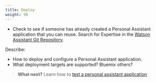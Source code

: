 ```yaml
---
title: Deploy
weight: 30
---
```

  * Check to see if someone has already created a Personal Assistant application that you can reuse. Search for Expertise in the [Watson Assistant Git Repository]({{site.baseurl}}/broken_link).

  Describe:
  * How to deploy and configure a Personal Assistant application.
  * What deployment targets are supported? Bluemix others?  

> **What next?** Learn how to [test a personal assistant application]({{site.baseurl}}/cognitive-application/test-applications/)
